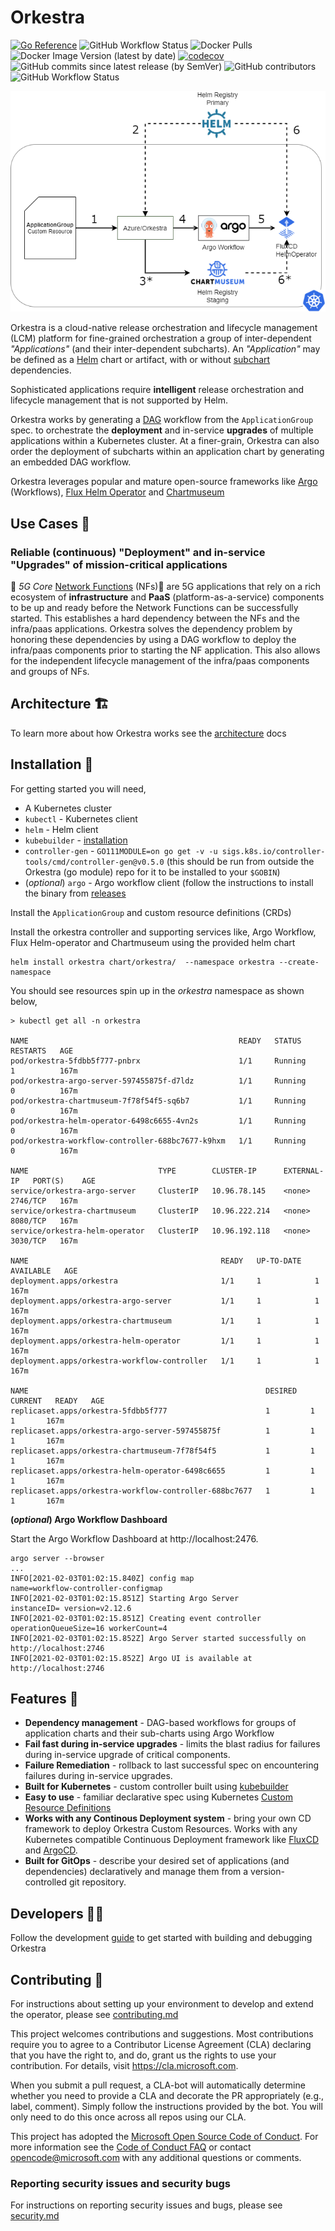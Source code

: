 # Orkestra

[![Go Reference](https://pkg.go.dev/badge/github.com/Azure/Orkestra.svg)](https://pkg.go.dev/github.com/Azure/Orkestra)
![GitHub Workflow Status](https://img.shields.io/github/workflow/status/azure/orkestra/E2E%20Testing?label=e2e)
![Docker Pulls](https://img.shields.io/docker/pulls/azureorkestra/orkestra)
![Docker Image Version (latest by date)](https://img.shields.io/docker/v/azureorkestra/orkestra)
[![codecov](https://codecov.io/gh/Azure/orkestra/branch/main/graph/badge.svg?token=7zcSfCKZSw)](https://codecov.io/gh/Azure/orkestra)
![GitHub commits since latest release (by SemVer)](https://img.shields.io/github/commits-since/azure/orkestra/latest)
![GitHub contributors](https://img.shields.io/github/contributors/azure/orkestra)
![GitHub Workflow Status](https://img.shields.io/github/workflow/status/azure/orkestra/E2E%20Testing?label=e2e)

<p align="center"><img src="./assets/orkestra-core.png" width="750x" /></p>

Orkestra is a cloud-native release orchestration and lifecycle management (LCM) platform for fine-grained orchestration a group of inter-dependent *"Applications"* (and their inter-dependent subcharts). An *"Application"* may be defined as a [Helm](https://helm.sh/) chart or artifact, with or without [subchart](https://helm.sh/docs/helm/helm_dependency) dependencies.

Sophisticated applications require **intelligent** release orchestration and lifecycle management that is not supported by Helm.

Orkestra works by generating a [DAG](https://en.wikipedia.org/wiki/Directed_acyclic_graph) workflow from the `ApplicationGroup` spec. to orchestrate the **deployment** and in-service **upgrades** of multiple applications within a Kubernetes cluster. At a finer-grain, Orkestra can also order the deployment of subcharts within an application chart by generating an embedded DAG workflow.

Orkestra leverages popular and mature open-source frameworks like [Argo](https://argoproj.github.io/argo/) (Workflows), [Flux Helm Operator](https://github.com/fluxcd/helm-operator) and [Chartmuseum](https://chartmuseum.com/)

## Use Cases 💼

### Reliable (continuous) "Deployment" and in-service "Upgrades" of mission-critical applications

📱 *5G Core* [Network Functions](https://www.sdxcentral.com/resources/glossary/network-function/) (NFs)📱 are 5G applications that rely on a rich ecosystem of **infrastructure** and **PaaS** (platform-as-a-service) components to be up and ready before the Network Functions can be successfully started. This establishes a hard dependency between the NFs and the infra/paas applications. Orkestra solves the dependency problem by honoring these dependencies by using a DAG workflow to deploy the infra/paas components prior to starting the NF application. This also allows for the independent lifecycle management of the infra/paas components and groups of NFs.

## Architecture 🏗

To learn more about how Orkestra works see the [architecture](./docs/architecture.md) docs

## Installation 🧰

For getting started you will need,

- A Kubernetes cluster
- `kubectl` - Kubernetes client
- `helm` - Helm client
- `kubebuilder` - [installation](https://book.kubebuilder.io/quick-start.html#installation)
- `controller-gen` - `GO111MODULE=on go get -v -u sigs.k8s.io/controller-tools/cmd/controller-gen@v0.5.0` (this should be run from outside the Orkestra (go module) repo for it to be installed to your `$GOBIN`)
- (_optional_) `argo` - Argo workflow client (follow the instructions to install the binary from [releases](https://github.com/argoproj/argo/releases)

Install the `ApplicationGroup` and custom resource definitions (CRDs)

Install the orkestra controller and supporting services like, Argo Workflow, Flux Helm-operator and Chartmuseum using the provided helm chart

```shell
helm install orkestra chart/orkestra/  --namespace orkestra --create-namespace
```

You should see resources spin up in the _orkestra_ namespace as shown below,

```shell
> kubectl get all -n orkestra

NAME                                               READY   STATUS      RESTARTS   AGE
pod/orkestra-5fdbb5f777-pnbrx                      1/1     Running     1          167m
pod/orkestra-argo-server-597455875f-d7ldz          1/1     Running     0          167m
pod/orkestra-chartmuseum-7f78f54f5-sq6b7           1/1     Running     0          167m
pod/orkestra-helm-operator-6498c6655-4vn2s         1/1     Running     0          167m
pod/orkestra-workflow-controller-688bc7677-k9hxm   1/1     Running     0          167m

NAME                             TYPE        CLUSTER-IP      EXTERNAL-IP   PORT(S)    AGE
service/orkestra-argo-server     ClusterIP   10.96.78.145    <none>        2746/TCP   167m
service/orkestra-chartmuseum     ClusterIP   10.96.222.214   <none>        8080/TCP   167m
service/orkestra-helm-operator   ClusterIP   10.96.192.118   <none>        3030/TCP   167m

NAME                                           READY   UP-TO-DATE   AVAILABLE   AGE
deployment.apps/orkestra                       1/1     1            1           167m
deployment.apps/orkestra-argo-server           1/1     1            1           167m
deployment.apps/orkestra-chartmuseum           1/1     1            1           167m
deployment.apps/orkestra-helm-operator         1/1     1            1           167m
deployment.apps/orkestra-workflow-controller   1/1     1            1           167m

NAME                                                     DESIRED   CURRENT   READY   AGE
replicaset.apps/orkestra-5fdbb5f777                      1         1         1       167m
replicaset.apps/orkestra-argo-server-597455875f          1         1         1       167m
replicaset.apps/orkestra-chartmuseum-7f78f54f5           1         1         1       167m
replicaset.apps/orkestra-helm-operator-6498c6655         1         1         1       167m
replicaset.apps/orkestra-workflow-controller-688bc7677   1         1         1       167m
```

**(_optional_) Argo Workflow Dashboard**

Start the Argo Workflow Dashboard at http://localhost:2476.

```shell
argo server --browser
...
INFO[2021-02-03T01:02:15.840Z] config map                                    name=workflow-controller-configmap
INFO[2021-02-03T01:02:15.851Z] Starting Argo Server                          instanceID= version=v2.12.6
INFO[2021-02-03T01:02:15.851Z] Creating event controller                     operationQueueSize=16 workerCount=4
INFO[2021-02-03T01:02:15.852Z] Argo Server started successfully on http://localhost:2746
INFO[2021-02-03T01:02:15.852Z] Argo UI is available at http://localhost:2746
```

## Features 🌟

- **Dependency management** - DAG-based workflows for groups of application charts and their sub-charts using Argo Workflow
- **Fail fast during in-service upgrades** - limits the blast radius for failures during in-service upgrade of critical components.
- **Failure Remediation** - rollback to last successful spec on encountering failures during in-service upgrades.
- **Built for Kubernetes** - custom controller built using  [kubebuilder](https://github.com/kubernetes-sigs/kubebuilder)
- **Easy to use** - familiar declarative spec using Kubernetes [Custom Resource Definitions](https://kubernetes.io/docs/concepts/extend-kubernetes/api-extension/custom-resources/)
- **Works with any Continous Deployment system** - bring your own CD framework to deploy Orkestra Custom Resources. Works with any Kubernetes compatible Continuous Deployment framework like [FluxCD](https://fluxcd.io/) and [ArgoCD](https://argoproj.github.io/argo-cd/).
- **Built for GitOps** - describe your desired set of applications (and dependencies) declaratively and manage them from a version-controlled git repository.

## Developers 👩‍💻

Follow the development [guide](./docs/developers.md) to get started with building and debugging Orkestra

## Contributing 🎁

For instructions about setting up your environment to develop and extend the operator, please see
[contributing.md](https://github.com/Azure/Orkestra/blob/main/CONTRIBUTING.md)

This project welcomes contributions and suggestions.  Most contributions require you to agree to a
Contributor License Agreement (CLA) declaring that you have the right to, and do, grant us
the rights to use your contribution. For details, visit https://cla.microsoft.com.

When you submit a pull request, a CLA-bot will automatically determine whether you need to provide
a CLA and decorate the PR appropriately (e.g., label, comment). Simply follow the instructions
provided by the bot. You will only need to do this once across all repos using our CLA.

This project has adopted the [Microsoft Open Source Code of Conduct](https://opensource.microsoft.com/codeofconduct/).
For more information see the [Code of Conduct FAQ](https://opensource.microsoft.com/codeofconduct/faq/) or
contact [opencode@microsoft.com](mailto:opencode@microsoft.com) with any additional questions or comments.

### Reporting security issues and security bugs

For instructions on reporting security issues and bugs, please see [security.md](https://github.com/Azure/Orkestra/blob/main/SECURITY.md)
